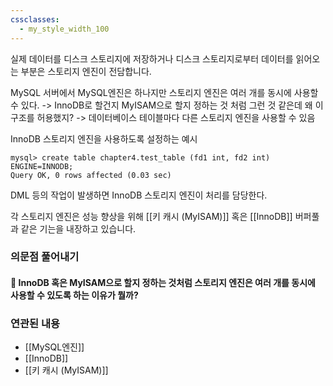 ```yaml
---
cssclasses:
  - my_style_width_100
---
```


실제 데이터를 디스크 스토리지에 저장하거나 디스크 스토리지로부터 데이터를 읽어오는 부분은 스토리지 엔진이 전담합니다.


MySQL 서버에서 MySQL엔진은 하나지만 스토리지 엔진은 여러 개를 동시에 사용할 수 있다.
-> InnoDB로 할건지 MyISAM으로 할지 정하는 것 처럼 그런 것 같은데 왜 이 구조를 허용했지?
-> 데이터베이스 테이블마다 다른 스토리지 엔진을 사용할 수 있음


InnoDB 스토리지 엔진을 사용하도록 설정하는 예시
```mysql
mysql> create table chapter4.test_table (fd1 int, fd2 int) ENGINE=INNODB;
Query OK, 0 rows affected (0.03 sec)
```

DML 등의 작업이 발생하면 InnoDB 스토리지 엔진이 처리를 담당한다.

각 스토리지 엔진은 성능 향상을 위해 [[키 캐시 (MyISAM)]] 혹은 [[InnoDB]] 버퍼풀과 같은 기는을 내장하고 있습니다.
 

### 의문점 풀어내기

#### 🧐 InnoDB 혹은 MyISAM으로 할지 정하는 것처럼 스토리지 엔진은 여러 개를 동시에 사용할 수 있도록 하는 이유가 뭘까?


### 연관된 내용
- [[MySQL엔진]]
- [[InnoDB]]
- [[키 캐시 (MyISAM)]]